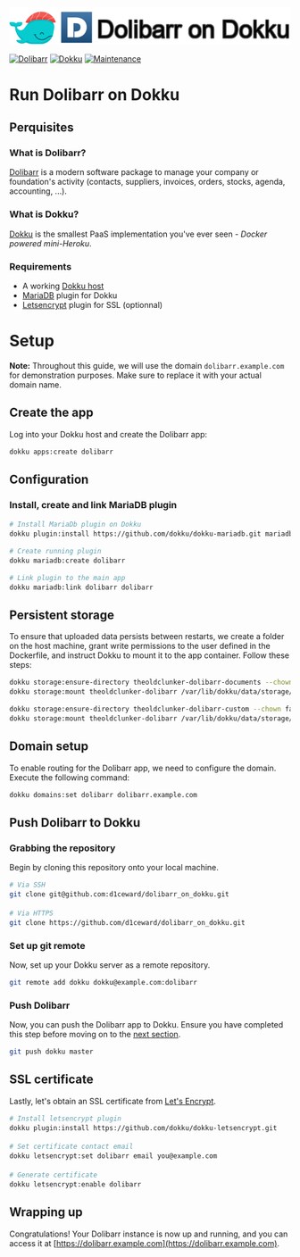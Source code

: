 ![](.github/images/repo_header.png)

[![Dolibarr](https://img.shields.io/badge/Dolibarr-19.0.3-blue.svg)](https://github.com/Dolibarr/dolibarr/releases/tag/19.0.3)
[![Dokku](https://img.shields.io/badge/Dokku-Repo-blue.svg)](https://github.com/dokku/dokku)
[![Maintenance](https://img.shields.io/badge/Maintained%3F-yes-green.svg)](https://github.com/d1ceward/dolibarr_on_dokku/graphs/commit-activity)
# Run Dolibarr on Dokku

## Perquisites

### What is Dolibarr?

[Dolibarr](https://www.dolibarr.org/) is a modern software package to manage your company or foundation's activity (contacts, suppliers, invoices, orders, stocks, agenda, accounting, ...).

### What is Dokku?

[Dokku](http://dokku.viewdocs.io/dokku/) is the smallest PaaS implementation you've ever seen - _Docker
powered mini-Heroku_.

### Requirements
* A working [Dokku host](http://dokku.viewdocs.io/dokku/getting-started/installation/)
* [MariaDB](https://github.com/dokku/dokku-mariadb) plugin for Dokku
* [Letsencrypt](https://github.com/dokku/dokku-letsencrypt) plugin for SSL (optionnal)

# Setup

**Note:** Throughout this guide, we will use the domain `dolibarr.example.com` for demonstration purposes. Make sure to replace it with your actual domain name.

## Create the app

Log into your Dokku host and create the Dolibarr app:

```bash
dokku apps:create dolibarr
```

## Configuration

### Install, create and link MariaDB plugin

```bash
# Install MariaDb plugin on Dokku
dokku plugin:install https://github.com/dokku/dokku-mariadb.git mariadb
```

```bash
# Create running plugin
dokku mariadb:create dolibarr
```

```bash
# Link plugin to the main app
dokku mariadb:link dolibarr dolibarr
```

## Persistent storage

To ensure that uploaded data persists between restarts, we create a folder on the host machine, grant write permissions to the user defined in the Dockerfile, and instruct Dokku to mount it to the app container. Follow these steps:

```bash
dokku storage:ensure-directory theoldclunker-dolibarr-documents --chown false
dokku storage:mount theoldclunker-dolibarr /var/lib/dokku/data/storage/theoldclunker-dolibarr-documents:/var/www/documents
```

```bash
dokku storage:ensure-directory theoldclunker-dolibarr-custom --chown false
dokku storage:mount theoldclunker-dolibarr /var/lib/dokku/data/storage/theoldclunker-dolibarr-custom:/var/www/html/custom
```

## Domain setup

To enable routing for the Dolibarr app, we need to configure the domain. Execute the following command:

```bash
dokku domains:set dolibarr dolibarr.example.com
```

## Push Dolibarr to Dokku

### Grabbing the repository

Begin by cloning this repository onto your local machine.

```bash
# Via SSH
git clone git@github.com:d1ceward/dolibarr_on_dokku.git

# Via HTTPS
git clone https://github.com/d1ceward/dolibarr_on_dokku.git
```

### Set up git remote

Now, set up your Dokku server as a remote repository.

```bash
git remote add dokku dokku@example.com:dolibarr
```

### Push Dolibarr

Now, you can push the Dolibarr app to Dokku. Ensure you have completed this step before moving on to the [next section](#ssl-certificate).

```bash
git push dokku master
```

## SSL certificate

Lastly, let's obtain an SSL certificate from [Let's Encrypt](https://letsencrypt.org/).

```bash
# Install letsencrypt plugin
dokku plugin:install https://github.com/dokku/dokku-letsencrypt.git

# Set certificate contact email
dokku letsencrypt:set dolibarr email you@example.com

# Generate certificate
dokku letsencrypt:enable dolibarr
```

## Wrapping up

Congratulations! Your Dolibarr instance is now up and running, and you can access it at [https://dolibarr.example.com](https://dolibarr.example.com).
